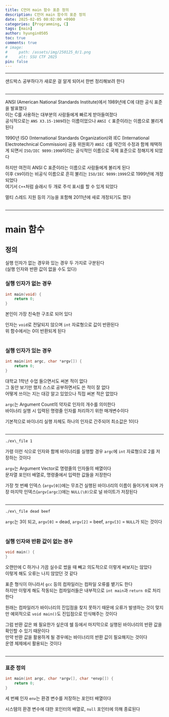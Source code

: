 ```yaml
---
title: C언어 main 함수 표준 정의
description: C언어 main 함수의 표준 정의
date: 2025-02-05 00:02:00 +0900
categories: [Programming, C]
tags: [main]
author: hyungin0505
toc: true
comments: true
# image:
#     path: /assets/img/250125_0/1.png
#     alt: SSU CTF 2025
pin: false
---
```


---

샌드박스 공부하다가 새로운 걸 알게 되어서 한번 정리해보려 한다  
<br>

---

ANSI (American National Standards Institute)에서 1989년에 C에 대한 공식 표준을 발표했다  
이는 C를 사용하는 대부분의 사람들에게 빠르게 받아들여졌다  
공식적으로는 `ANS X3.15-1989`라는 이름이었으나 `ANSI C` 표준이라는 이름으로 불리게 된다

1990년 ISO (International Standards Organization)와 IEC (International Electrotechnical Commission) 공동 위원회가 `ANSI C`를 약간의 수정과 함께 채택하게 되면서 `ISO/IEC 9899:1990`이라는 공식적인 이름으로 국제 표준으로 정해지게 되었다

하지만 여전히 ANSI C 표준이라는 이름으로 사람들에게 불리게 된다  
이후 `C99`이라는 비공식 이름으로 흔히 불리는 `ISO/IEC 9899:1999`으로 1999년에 개정되었다  
여기서 `C++`처럼 슬래시 두 개로 주석 표시를 할 수 있게 되었다

멀티 스레드 지원 등의 기능을 포함해 2011년에 새로 개정되기도 했다  
<br>

---

# main 함수

## 정의

실행 인자가 없는 경우와 있는 경우 두 가지로 구분된다  
(실행 인자와 반환 값이 없을 수도 있다)

### 실행 인자가 없는 경우

```c
int main(void) {
    return 0;
}
```

본인이 가장 친숙한 구조로 되어 있다

인자는 `void`로 전달되지 않으며 `int` 자료형으로 값이 반환된다  
위 함수에서는 0이 반환되게 된다  
<br>

### 실행 인자가 있는 경우

```c
int main(int argc, char *argv[]) {
    return 0;
}
```

대학교 1학년 수업 들으면서도 써본 적이 없다  
그 동안 보기만 했지 스스로 공부하면서도 쓴 적이 잘 없다  
어떻게 쓰이는 지는 대강 알고 있었으나 직접 써본 적은 없었다

`argc`는 Argument Count의 약자로 인자의 개수를 의미한다  
바이너리 실행 시 입력된 명령줄 인자를 처리하기 위한 매개변수이다

기본적으로 바이너리 실행 자체도 하나의 인자로 간주되어 최소값은 1이다  
<br>

---

```bash
./ex\_file 1
```

가령 이런 식으로 인자와 함께 바이너리를 실행할 경우 `argc`에 `int` 자료형으로 2를 저장하는 것이다

`argv`는 Argument Vector로 명령줄의 인자들의 배열이다  
문자열 포인터 배열로, 명령줄에서 입력한 값들을 저장한다

가장 첫 번째 인덱스 (`argv[0]`)에는 무조건 실행된 바이너리의 이름이 들어가게 되며 가장 마지막 인덱스(`argv[argc]`)에는 `NULL(\0)`으로 널 바이트가 저장된다  
<br>

---

```bash
./ex\_file dead beef
```

`argc`는 3이 되고, `argv[0]` = dead, `argv[2]` = beef, `argv[3]` = `NULL`가 되는 것이다  
<br>

### 실행 인자와 반환 값이 없는 경우
```c
void main() {
}
```

오랜만에 C 하거나 가끔 실수로 썼을 때 빼고 의도적으로 이렇게 써보지는 않았다  
이렇게 해도 오류는 나지 않았던 것 같다

표준 형식이 아니라서 `gcc` 등의 컴파일러는 컴파일 오류를 뱉기도 한다  
하지만 이렇게 해도 작동되는 컴파일러들은 내부적으로 `int main`과 `return 0`로 처리한다

원래는 컴파일러가 바이너리의 진입점을 찾지 못하기 때문에 오류가 발생하는 것이 맞지만 예외적으로 `void main()`도 진입점으로 인식해주는 것이다

그럼 반환 값은 왜 필요한가 싶은데 쉘 등에서 마지막으로 실행된 바이너리의 반환 값을 확인할 수 있기 때문이다  
만약 반환 값을 활용하게 될 경우에는 바이너리의 반환 값이 필요해지는 것이다  
운영 체제에서 활용되는 것이다   
<br>

---

### 표준 정의
```c
int main(int argc, char *argv[], char *envp[]) {
    return 0;
}
```

세 번째 인자 `env`는 환경 변수를 저장하는 포인터 배열이다

시스템의 환경 변수에 대한 포인터의 배열로, `null` 포인터에 의해 종료된다